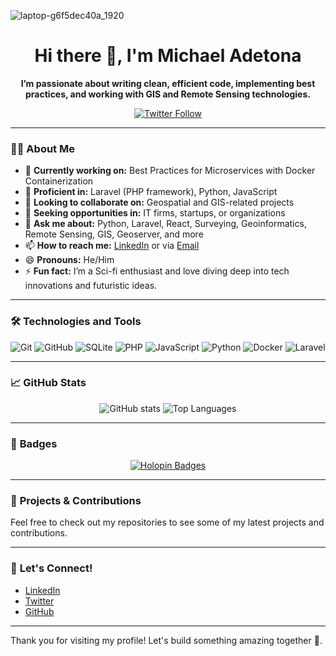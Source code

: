 ![laptop-g6f5dec40a_1920](https://user-images.githubusercontent.com/36950610/195879424-4c80627c-9f56-45ba-9145-a2db8c21767e.jpg)

<h1 align="center"> Hi there 👋, I'm Michael Adetona</h1>

<p align="center"><b>I’m passionate about writing clean, efficient code, implementing best practices, and working with GIS and Remote Sensing technologies. </b></p>

<p align="center">
  <a href="https://twitter.com/CyberlordRoboto">
    <img src="https://img.shields.io/twitter/follow/CyberlordRoboto?color=1DA1F2&logo=twitter&style=for-the-badge" alt="Twitter Follow">
  </a>
</p>

---

### 👨‍💻 **About Me**

- 🔭 **Currently working on:** Best Practices for Microservices with Docker Containerization  
- 🌱 **Proficient in:** Laravel (PHP framework), Python, JavaScript  
- 👯 **Looking to collaborate on:** Geospatial and GIS-related projects  
- 🤝 **Seeking opportunities in:** IT firms, startups, or organizations  
- 💬 **Ask me about:** Python, Laravel, React, Surveying, Geoinformatics, Remote Sensing, GIS, Geoserver, and more  
- 📫 **How to reach me:** [LinkedIn](https://www.linkedin.com/in/michael-adetona) or via [Email](mailto:powerofelectron616@gmail.com)  
- 😄 **Pronouns:** He/Him  
- ⚡ **Fun fact:** I’m a Sci-fi enthusiast and love diving deep into tech innovations and futuristic ideas.  

---

### 🛠 **Technologies and Tools**

<p>
  <img src="https://img.shields.io/badge/git%20-%23F05033.svg?&style=for-the-badge&logo=git&logoColor=white" alt="Git">
  <img src="https://img.shields.io/badge/github%20-%23121011.svg?&style=for-the-badge&logo=github&logoColor=white" alt="GitHub">
  <img src="https://img.shields.io/badge/sqlite-%2307405e.svg?&style=for-the-badge&logo=sqlite&logoColor=white" alt="SQLite">
  <img src="https://img.shields.io/badge/php%20-%23777BB4.svg?&style=for-the-badge&logo=php&logoColor=white" alt="PHP">
  <img src="https://img.shields.io/badge/javascript-%23F7DF1E.svg?&style=for-the-badge&logo=javascript&logoColor=black" alt="JavaScript">
  <img src="https://img.shields.io/badge/python%20-%233776AB.svg?&style=for-the-badge&logo=python&logoColor=white" alt="Python">
  <img src="https://img.shields.io/badge/docker-%230db7ed.svg?&style=for-the-badge&logo=docker&logoColor=white" alt="Docker">
  <img src="https://img.shields.io/badge/laravel-%23FF2D20.svg?&style=for-the-badge&logo=laravel&logoColor=white" alt="Laravel">
</p>

---

### 📈 **GitHub Stats**

<p align="center">
  <img src="https://github-readme-stats.vercel.app/api?username=AdetonaMichael&show_icons=true&theme=tokyonight" alt="GitHub stats" />
  <img src="https://github-readme-stats.vercel.app/api/top-langs/?username=AdetonaMichael&layout=compact&theme=tokyonight" alt="Top Languages" />
</p>

---

### 🏅 **Badges**

<p align="center">
  <a href="https://www.holopin.me/cyberlord">
    <img src="https://www.holopin.me/cyberlord" alt="Holopin Badges">
  </a>
</p>

---

### 🚀 **Projects & Contributions**

Feel free to check out my repositories to see some of my latest projects and contributions.

---

### 🤝 **Let's Connect!**

- [LinkedIn](https://www.linkedin.com/in/michael-adetona)  
- [Twitter](https://twitter.com/CyberlordRoboto)  
- [GitHub](https://github.com/AdetonaMichael)  

---

Thank you for visiting my profile! Let's build something amazing together 🚀.
